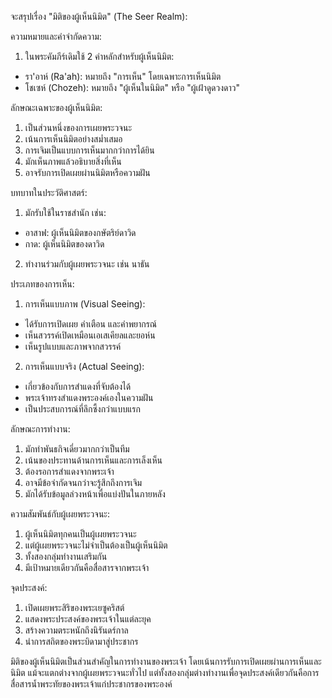 จะสรุปเรื่อง "มิติของผู้เห็นนิมิต" (The Seer Realm):

ความหมายและคำจำกัดความ:
1. ในพระคัมภีร์เดิมใช้ 2 คำหลักสำหรับผู้เห็นนิมิต:
- รา'อาห์ (Ra'ah): หมายถึง "การเห็น" โดยเฉพาะการเห็นนิมิต
- โชเซห์ (Chozeh): หมายถึง "ผู้เห็นในนิมิต" หรือ "ผู้เฝ้าดูดวงดาว"

ลักษณะเฉพาะของผู้เห็นนิมิต:
1. เป็นส่วนหนึ่งของการเผยพระวจนะ
2. เน้นการเห็นนิมิตอย่างสม่ำเสมอ
3. การเจิมเป็นแบบการเห็นมากกว่าการได้ยิน
4. มักเห็นภาพแล้วอธิบายสิ่งที่เห็น
5. อาจรับการเปิดเผยผ่านนิมิตหรือความฝัน

บทบาทในประวัติศาสตร์:
1. มักรับใช้ในราชสำนัก เช่น:
- อาสาฟ: ผู้เห็นนิมิตของกษัตริย์ดาวิด
- กาด: ผู้เห็นนิมิตของดาวิด
2. ทำงานร่วมกับผู้เผยพระวจนะ เช่น นาธัน

ประเภทของการเห็น:
1. การเห็นแบบภาพ (Visual Seeing):
- ได้รับการเปิดเผย คำเตือน และคำพยากรณ์
- เห็นสวรรค์เปิดเหมือนเอเสเคียลและยอห์น
- เห็นรูปแบบและภาพจากสวรรค์

2. การเห็นแบบจริง (Actual Seeing):
- เกี่ยวข้องกับการสำแดงที่จับต้องได้
- พระเจ้าทรงสำแดงพระองค์เองในความฝัน
- เป็นประสบการณ์ที่ลึกซึ้งกว่าแบบแรก

ลักษณะการทำงาน:
1. มักทำพันธกิจเดี่ยวมากกว่าเป็นทีม
2. เน้นของประทานด้านการเห็นและการเล็งเห็น
3. ต้องรอการสำแดงจากพระเจ้า
4. อาจมีข้อจำกัดจนกว่าจะรู้สึกถึงการเจิม
5. มักได้รับข้อมูลล่วงหน้าเพื่อแบ่งปันในภายหลัง

ความสัมพันธ์กับผู้เผยพระวจนะ:
1. ผู้เห็นนิมิตทุกคนเป็นผู้เผยพระวจนะ
2. แต่ผู้เผยพระวจนะไม่จำเป็นต้องเป็นผู้เห็นนิมิต
3. ทั้งสองกลุ่มทำงานเสริมกัน
4. มีเป้าหมายเดียวกันคือสื่อสารจากพระเจ้า

จุดประสงค์:
1. เปิดเผยพระสิริของพระเยซูคริสต์
2. แสดงพระประสงค์ของพระเจ้าในแต่ละยุค
3. สร้างความตระหนักถึงนิรันดร์กาล
4. นำการสถิตของพระบิดามาสู่ประชากร

มิติของผู้เห็นนิมิตเป็นส่วนสำคัญในการทำงานของพระเจ้า โดยเน้นการรับการเปิดเผยผ่านการเห็นและนิมิต แม้จะแตกต่างจากผู้เผยพระวจนะทั่วไป แต่ทั้งสองกลุ่มต่างทำงานเพื่อจุดประสงค์เดียวกันคือการสื่อสารน้ำพระทัยของพระเจ้าแก่ประชากรของพระองค์